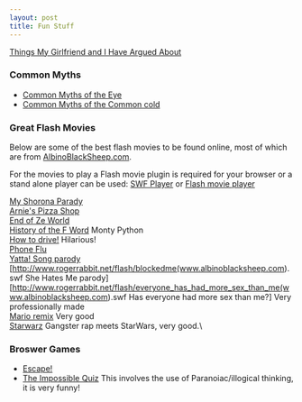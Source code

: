 ```yaml
---
layout: post 
title: Fun Stuff
---
```


[Things My Girlfriend and I Have Argued
About](http://www.mil-millington.com/)

### Common Myths

-   [Common Myths of the Eye](Myths_(Eye) "wikilink")
-   [Common Myths of the Common cold](Myths_(Common_Cold) "wikilink")

### Great Flash Movies

Below are some of the best flash movies to be found online, most of
which are from [AlbinoBlackSheep.com](http://www.albinoblacksheep.com).

For the movies to play a Flash movie plugin is required for your browser
or a stand alone player can be used: [SWF
Player](http://www.globfx.com/downloads/swfplayer/) or [Flash movie
player](http://www.eolsoft.com/freeware/flash_movie_player/)

[My Shorona Parady](http://www.rogerrabbit.net/flash/9Coronoas.swf)\
[Arnie\'s Pizza
Shop](http://www.rogerrabbit.net/flash/ArniesPizzaShop.swf)\
[End of Ze World](http://www.rogerrabbit.net/flash/EndofZeWorld.swf)\
[History of the F
Word](http://www.rogerrabbit.net/flash/HistoryOfTheFWord.swf) Monty
Python\
[How to drive!](http://www.rogerrabbit.net/flash/HowToDrive.swf)
Hilarious!\
[Phone Flu](http://www.rogerrabbit.net/flash/PhoneFlu.swf)\
[Yatta! Song parody](http://www.rogerrabbit.net/flash/Yatta.swf)\
\[<http://www.rogerrabbit.net/flash/blockedme(www.albinoblacksheep.com>).swf
She Hates Me parody\]\
\[<http://www.rogerrabbit.net/flash/everyone_has_had_more_sex_than_me(www.albinoblacksheep.com>).swf
Has everyone had more sex than me?\] Very professionally made\
[Mario remix](http://www.rogerrabbit.net/flash/mario.swf) Very good\
[Starwarz](http://www.rogerrabbit.net/flash/starwarz.swf) Gangster rap
meets StarWars, very good.\

### Broswer Games

-   [Escape!](http://members.iinet.net.au/~pontipak/redsquare.html)
-   [The Impossible
    Quiz](http://webgames.visionmind.net/play/impossible-quiz.html) This
    involves the use of Paranoiac/illogical thinking, it is very funny!
